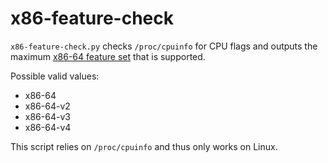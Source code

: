 # x86-feature-check

`x86-feature-check.py` checks `/proc/cpuinfo` for CPU flags and outputs the maximum
[x86-64 feature set](https://en.wikipedia.org/wiki/X86-64#Microarchitecture_Levels)
that is supported.

Possible valid values:
- x86-64
- x86-64-v2
- x86-64-v3
- x86-64-v4

This script relies on `/proc/cpuinfo` and thus only works on Linux.
